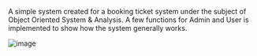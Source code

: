 A simple system created for a booking ticket system under the subject of Object Oriented System & Analysis. A few functions for Admin and User is implemented to show how the system generally works.

![image](https://github.com/dina0422/trainzilla-2.0/assets/75569861/1181e187-e64c-4207-8dfd-702b1dc37679)

